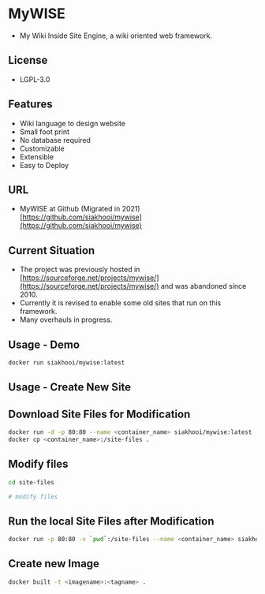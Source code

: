# MyWISE

- My Wiki Inside Site Engine, a wiki oriented web framework.

## License

- LGPL-3.0

## Features

- Wiki language to design website
- Small foot print
- No database required
- Customizable
- Extensible
- Easy to Deploy

## URL

- MyWISE at Github (Migrated in 2021) [https://github.com/siakhooi/mywise](https://github.com/siakhooi/mywise)

## Current Situation

- The project was previously hosted in [https://sourceforge.net/projects/mywise/](https://sourceforge.net/projects/mywise/) and was abandoned since 2010.
- Currently it is revised to enable some old sites that run on this framework.
- Many overhauls in progress.

## Usage - Demo

```sh
docker run siakhooi/mywise:latest
```

## Usage - Create New Site

## Download Site Files for Modification

```sh
docker run -d -p 80:80 --name <container_name> siakhooi/mywise:latest
docker cp <container_name>:/site-files .
```

## Modify files

```sh
cd site-files

# modify files
```

## Run the local Site Files after Modification

```sh
docker run -p 80:80 -v `pwd`:/site-files --name <container_name> siakhooi/mywise:latest
```

## Create new Image

```sh
docker built -t <imagename>:<tagname> .
```
